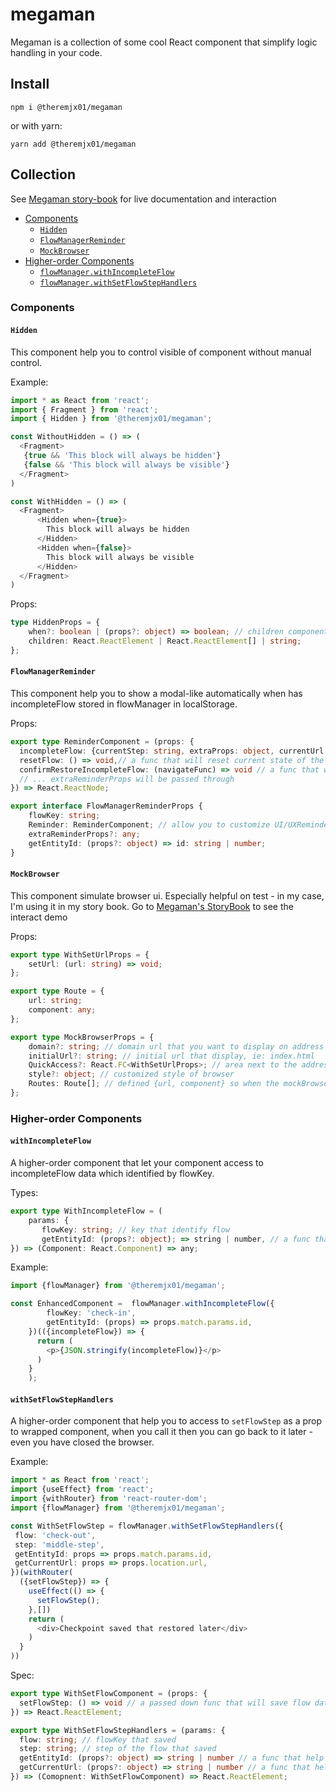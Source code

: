 # megaman
Megaman is a collection of some cool React component that simplify logic handling in your code.

## Install
```npm
npm i @theremjx01/megaman
```
or with yarn:
```npm
yarn add @theremjx01/megaman
```

## Collection

See [Megaman story-book](https://theremjx01.github.io/megaman/index.html) for live documentation and interaction

* [Components](#Components)
    + [`Hidden`](#hidden)
    + [`FlowManagerReminder`](#FlowManagerReminder)
    + [`MockBrowser`](#MockBrowser)
* [Higher-order Components](#higher-order-Components)
    + [`flowManager.withIncompleteFlow`](#withIncompleteFlow)
    + [`flowManager.withSetFlowStepHandlers`](#withSetFlowStepHandlers)

### Components    
#### `Hidden`
This component help you to control visible of component without manual control.

Example:
 
``` typescript jsx
import * as React from 'react';
import { Fragment } from 'react';
import { Hidden } from '@theremjx01/megaman';

const WithoutHidden = () => (
  <Fragment>
   {true && 'This block will always be hidden'}
   {false && 'This block will always be visible'}
  </Fragment>
)

const WithHidden = () => (
  <Fragment>
      <Hidden when={true}>
        This block will always be hidden
      </Hidden>
      <Hidden when={false}>
        This block will always be visible
      </Hidden>
  </Fragment>
)
```

Props:

```typescript
type HiddenProps = {
	when?: boolean | (props?: object) => boolean; // children component will visible only when "when" is false or "when" func return false 
	children: React.ReactElement | React.ReactElement[] | string;
};
```

#### `FlowManagerReminder`
This component help you to show a modal-like automatically when has incompleteFlow stored in flowManager in localStorage.

Props: 

```typescript
export type ReminderComponent = (props: {
  incompleteFlow: {currentStep: string, extraProps: object, currentUrl: string}, // data of incomplete flow
  resetFlow: () => void,// a func that will reset current state of the flow
  confirmRestoreIncompleteFlow: (navigateFunc) => void // a func that will call navigateFunc with the `currentUrl` of incomplete flow when being called
  // ... extraReminderProps will be passed through 
}) => React.ReactNode;

export interface FlowManagerReminderProps {
	flowKey: string;
	Reminder: ReminderComponent; // allow you to customize UI/UXReminder component by yourself. Parent component will pass [incompleteFlow, resetFlow, restoreFlow] then let you to make decision by yourself
	extraReminderProps?: any;
	getEntityId: (props?: object) => id: string | number;
}
```

#### `MockBrowser`
This component simulate browser ui. Especially helpful on test - in my case, I'm using it in my story book. Go to [Megaman's StoryBook](#collection) to see the interact demo

Props: 

```typescript
export type WithSetUrlProps = {
	setUrl: (url: string) => void;
};

export type Route = {
	url: string;
	component: any;
};

export type MockBrowserProps = {
	domain?: string; // domain url that you want to display on address bar
	initialUrl?: string; // initial url that display, ie: index.html
	QuickAccess?: React.FC<WithSetUrlProps>; // area next to the address bar that you can custom yourself - <usually some link or button>. Access setUrl as props to let you navigate between
	style?: object; // customized style of browser
	Routes: Route[]; // defined {url, component} so when the mockBrowser url hit the route url, the component will be displayed 
};
```

### Higher-order Components
#### `withIncompleteFlow`
A higher-order component that let your component access to incompleteFlow data which identified by flowKey.

Types: 
```typescript
export type WithIncompleteFlow = (
	params: {
       flowKey: string; // key that identify flow 
       getEntityId: (props?: object); => string | number, // a func that help to get id of entity, can access to all props of component
}) => (Component: React.Component) => any;
```

Example:

```typescript jsx
import {flowManager} from '@theremjx01/megaman';

const EnhancedComponent =  flowManager.withIncompleteFlow({
		flowKey: 'check-in',
		getEntityId: (props) => props.match.params.id,
	})(({incompleteFlow}) => {
      return (
        <p>{JSON.stringify(incompleteFlow)}</p>
      )  
	}
	);
```



#### `withSetFlowStepHandlers`
A higher-order component that help you to access to `setFlowStep` as a prop to wrapped component, when you call it then you can go back to it later - even you have closed the browser. 

Example:
```typescript jsx
import * as React from 'react';
import {useEffect} from 'react';
import {withRouter} from 'react-router-dom';
import {flowManager} from '@theremjx01/megaman';

const WithSetFlowStep = flowManager.withSetFlowStepHandlers({
 flow: 'check-out',
 step: 'middle-step',
 getEntityId: props => props.match.params.id,
 getCurrentUrl: props => props.location.url,
})(withRouter(
  ({setFlowStep}) => {
    useEffect(() => {
      setFlowStep();
    },[])
    return (
      <div>Checkpoint saved that restored later</div>
    )
  }
))

```

Spec: 
```typescript
export type WithSetFlowComponent = (props: {
  setFlowStep: () => void // a passed down func that will save flow data when being called - recommend to call it in componentDidMount or react hook
}) => React.ReactElement;

export type WithSetFlowStepHandlers = (params: {
  flow: string; // flowKey that saved
  step: string; // step of the flow that saved
  getEntityId: (props?: object) => string | number // a func that help to get entity id by props as the params
  getCurrentUrl: (props?: object) => string | number // a func that help to access the url by props as the params
}) => (Comopnent: WithSetFlowComponent) => React.ReactElement;
```